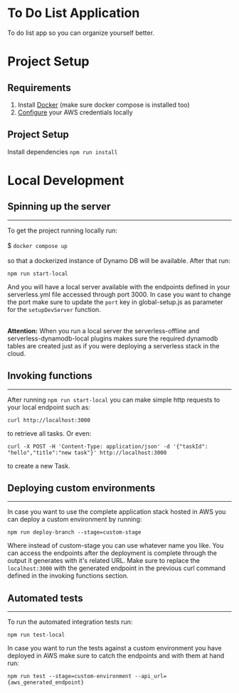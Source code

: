 # To Do List Application

To do list app so you can organize yourself better.
<br/>

# Project Setup

## Requirements

1. Install [Docker](https://docs.docker.com/engine/install/) (make sure docker compose is installed too)
2. [Configure](https://docs.aws.amazon.com/cli/latest/userguide/cli-configure-files.html) your AWS credentials locally

## Project Setup

Install dependencies
`npm run install`

# Local Development

## Spinning up the server

---

To get the project running locally run: <br/><br/>
$ `docker compose up` <br/><br/>
so that a dockerized instance of Dynamo DB will be available. After that run: <br/>

`npm run start-local` <br/>

And you will have a local server available with the endpoints defined in your serverless.yml file accessed through port 3000. In case you want to change the port make sure to update the `port` key in global-setup.js as parameter for the `setupDevServer` function.

<br/>
<b>Attention:</b> When you run a local server the serverless-offline and serverless-dynamodb-local plugins makes sure the required dynamodb tables are created just as if you were deploying a serverless stack in the cloud.

## Invoking functions

---

After running `npm run start-local` you can make simple http requests to your local endpoint such as:

`curl http://localhost:3000`

to retrieve all tasks. Or even:

`curl -X POST -H 'Content-Type: application/json' -d '{"taskId": "hello","title":"new task"}' http://localhost:3000`

to create a new Task.

## Deploying custom environments

---

In case you want to use the complete application stack hosted in AWS you can deploy a custom environment by running:

`npm run deploy-branch --stage=custom-stage`

Where instead of custom-stage you can use whatever name you like. You can access the endpoints after the deployment is complete through the output it generates with it's related URL. Make sure to replace the `localhost:3000` with the generated endpoint in the previous curl command defined in the invoking functions section.

## Automated tests

---

To run the automated integration tests run:

`npm run test-local`

In case you want to run the tests against a custom environment you have deployed in AWS make sure to catch the endpoints and with them at hand run:

`npm run test --stage=custom-environment --api_url={aws_generated_endpoint}`

